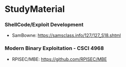 # StudyMaterial

### ShellCode/Exploit Development
* SamBowne: https://samsclass.info/127/127_S18.shtml

### Modern Binary Exploitation - CSCI 4968
* RPISEC/MBE: https://github.com/RPISEC/MBE 

